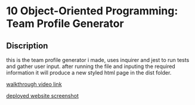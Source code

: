 # 10 Object-Oriented Programming: Team Profile Generator

## Discription

this is the team profile generator i made, uses inquirer and jest to run tests and gather user input. after running the file and inputing the required information it will produce a new styled html page in the dist folder. 


 [walkthrough video link](https://drive.google.com/file/d/1fsBw40GhtLP9k5-TVlDooVhanSiU48oS/view)

  [deployed website screenshot](./assets/deployed-team-profile.png)

